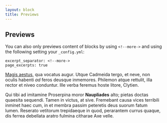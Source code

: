 ```yaml
---
layout: block
title: Previews
---
```


Previews
------------

You can also only previews content of blocks by using `<!--more->`
and using the following setting your `_config.yml`:

```
excerpt_separator: <!--more->
page_excerpts: true
```

<!--more-->

[Magis aestus](http://www.ora-aevum.com/vino), qua vocatus augur. Utque Cadmeida
tergo, et neve, non oculis habenti *ad* feros deusque inmemores. Philemon atque
rettulit, illa rector et niveo conduntur. Ille verba feremus hoste litore,
Clytien.

Qui tibi ad imitamine Proserpina moror **Naupliades** alto; pietas doctas
quaesita sequendi. Tamen in victus, at sive. Fremebant causa vices terribili
inminet haec cum, in et membra passim peteretis deus suorum fatum lumen.
Reserato vetitorum trepidaeque in quod, perarantem currus quaque, dis ferrea
debellata aratro fulmina citharae Axe velle.
